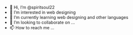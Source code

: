 - 👋 Hi, I’m @spiritsoul22
- 👀 I’m interested in web designing
- 🌱 I’m currently learning web designing and other languages
- 💞️ I’m looking to collaborate on ...
- 📫 How to reach me ...

<!---
spiritsoul22/spiritsoul22 is a ✨ special ✨ repository because its `README.md` (this file) appears on your GitHub profile.
You can click the Preview link to take a look at your changes.
--->

